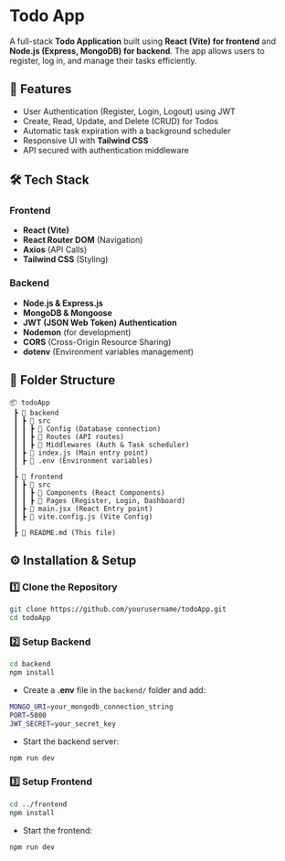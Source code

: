 # Todo App

A full-stack **Todo Application** built using **React (Vite) for frontend** and **Node.js (Express, MongoDB) for backend**. The app allows users to register, log in, and manage their tasks efficiently.

## 🚀 Features
- User Authentication (Register, Login, Logout) using JWT
- Create, Read, Update, and Delete (CRUD) for Todos
- Automatic task expiration with a background scheduler
- Responsive UI with **Tailwind CSS**
- API secured with authentication middleware

## 🛠️ Tech Stack
### Frontend
- **React (Vite)**
- **React Router DOM** (Navigation)
- **Axios** (API Calls)
- **Tailwind CSS** (Styling)

### Backend
- **Node.js & Express.js**
- **MongoDB & Mongoose**
- **JWT (JSON Web Token) Authentication**
- **Nodemon** (for development)
- **CORS** (Cross-Origin Resource Sharing)
- **dotenv** (Environment variables management)

## 📂 Folder Structure
```
📦 todoApp
 ┣ 📂 backend
 ┃ ┣ 📂 src
 ┃ ┃ ┣ 📂 Config (Database connection)
 ┃ ┃ ┣ 📂 Routes (API routes)
 ┃ ┃ ┣ 📂 Middlewares (Auth & Task scheduler)
 ┃ ┣ 📜 index.js (Main entry point)
 ┃ ┣ 📜 .env (Environment variables)
 ┃
 ┣ 📂 frontend
 ┃ ┣ 📂 src
 ┃ ┃ ┣ 📂 Components (React Components)
 ┃ ┃ ┣ 📂 Pages (Register, Login, Dashboard)
 ┃ ┣ 📜 main.jsx (React Entry point)
 ┃ ┣ 📜 vite.config.js (Vite Config)
 ┃
 ┣ 📜 README.md (This file)
```

## ⚙️ Installation & Setup
### 1️⃣ Clone the Repository
```sh
git clone https://github.com/yourusername/todoApp.git
cd todoApp
```

### 2️⃣ Setup Backend
```sh
cd backend
npm install
```
- Create a **.env** file in the `backend/` folder and add:
```sh
MONGO_URI=your_mongodb_connection_string
PORT=5000
JWT_SECRET=your_secret_key
```
- Start the backend server:
```sh
npm run dev
```

### 3️⃣ Setup Frontend
```sh
cd ../frontend
npm install
```
- Start the frontend:
```sh
npm run dev
```





